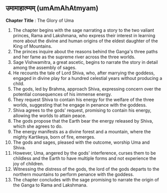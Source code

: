 ## उमामाहात्म्यम् (umAmAhAtmyam)

**Chapter Title** : The Glory of Uma

1. The chapter begins with the sage narrating a story to the two valiant princes, Rama and Lakshmana, who express their interest in learning more about the divine and human origins of the eldest daughter of the King of Mountains.
2. The princes inquire about the reasons behind the Ganga's three paths and her fame as the supreme river across the three worlds.
3. Sage Vishwamitra, a great ascetic, begins to narrate the story in detail among the assembly of sages.
4. He recounts the tale of Lord Shiva, who, after marrying the goddess, engaged in divine play for a hundred celestial years without producing a child.
5. The gods, led by Brahma, approach Shiva, expressing concern over the potential consequences of his immense energy.
6. They request Shiva to contain his energy for the welfare of the three worlds, suggesting that he engage in penance with the goddess.
7. Shiva agrees to the gods' request, promising to contain his energy, allowing the worlds to attain peace.
8. The gods propose that the Earth bear the energy released by Shiva, which she agrees to do.
9. The energy manifests as a divine forest and a mountain, where the mighty Kartikeya, born of fire, emerges.
10. The gods and sages, pleased with the outcome, worship Uma and Shiva.
11. However, Uma, angered by the gods' interference, curses them to be childless and the Earth to have multiple forms and not experience the joy of children.
12. Witnessing the distress of the gods, the lord of the gods departs to the northern mountains to perform penance with the goddess.
13. The chapter concludes with the sage promising to narrate the origin of the Ganga to Rama and Lakshmana.
